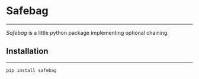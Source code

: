 # Safebag
___

_Safebag_ is a little python package implementing optional chaining.

## Installation
___

```bash
pip install safebag
```
